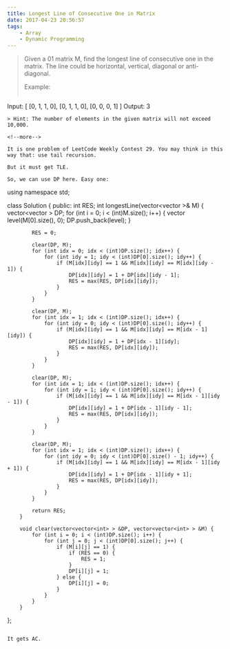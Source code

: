 ```yaml
---
title: Longest Line of Consecutive One in Matrix
date: 2017-04-23 20:56:57
tags:
    - Array
    - Dynamic Programming
---
```


> Given a 01 matrix M, find the longest line of consecutive one in the matrix. The line could be horizontal, vertical, diagonal or anti-diagonal.
>
> Example:
>```
Input:
[
    [0, 1, 1, 0],
    [0, 1, 1, 0],
    [0, 0, 0, 1]
]
Output: 3
```
> Hint: The number of elements in the given matrix will not exceed 10,000.

<!--more-->

It is one problem of LeetCode Weekly Contest 29. You may think in this way that: use tail recursion.

But it must get TLE.

So, we can use DP here. Easy one:

```
using namespace std;

class Solution {
    public:
        int RES;
        int longestLine(vector<vector<int> >& M) {
            vector<vector<int> > DP;
            for (int i = 0; i < (int)M.size(); i++) {
                vector<int> level(M[0].size(), 0);
                DP.push_back(level);
            }

            RES = 0;

            clear(DP, M);
            for (int idx = 0; idx < (int)DP.size(); idx++) {
                for (int idy = 1; idy < (int)DP[0].size(); idy++) {
                    if (M[idx][idy] == 1 && M[idx][idy] == M[idx][idy - 1]) {
                        DP[idx][idy] = 1 + DP[idx][idy - 1];
                        RES = max(RES, DP[idx][idy]);
                    }
                }
            }

            clear(DP, M);
            for (int idx = 1; idx < (int)DP.size(); idx++) {
                for (int idy = 0; idy < (int)DP[0].size(); idy++) {
                    if (M[idx][idy] == 1 && M[idx][idy] == M[idx - 1][idy]) {
                        DP[idx][idy] = 1 + DP[idx - 1][idy];
                        RES = max(RES, DP[idx][idy]);
                    }
                }
            }

            clear(DP, M);
            for (int idx = 1; idx < (int)DP.size(); idx++) {
                for (int idy = 1; idy < (int)DP[0].size(); idy++) {
                    if (M[idx][idy] == 1 && M[idx][idy] == M[idx - 1][idy - 1]) {
                        DP[idx][idy] = 1 + DP[idx - 1][idy - 1];
                        RES = max(RES, DP[idx][idy]);
                    }
                }
            }

            clear(DP, M);
            for (int idx = 1; idx < (int)DP.size(); idx++) {
                for (int idy = 0; idy < (int)DP[0].size() - 1; idy++) {
                    if (M[idx][idy] == 1 && M[idx][idy] == M[idx - 1][idy + 1]) {
                        DP[idx][idy] = 1 + DP[idx - 1][idy + 1];
                        RES = max(RES, DP[idx][idy]);
                    }
                }
            }

            return RES;
        }

        void clear(vector<vector<int> > &DP, vector<vector<int> > &M) {
            for (int i = 0; i < (int)DP.size(); i++) {
                for (int j = 0; j < (int)DP[0].size(); j++) {
                    if (M[i][j] == 1) {
                        if (RES == 0) {
                            RES = 1;
                        }
                        DP[i][j] = 1;
                    } else {
                        DP[i][j] = 0;
                    }
                }
            }
        }
};

```

It gets AC.

